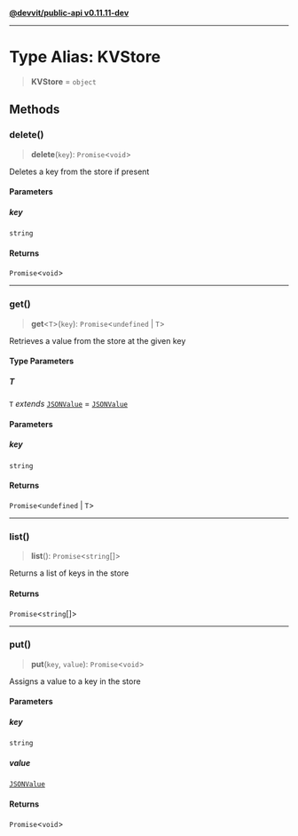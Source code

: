 [**@devvit/public-api v0.11.11-dev**](../README.md)

---

# Type Alias: KVStore

> **KVStore** = `object`

## Methods

<a id="delete"></a>

### delete()

> **delete**(`key`): `Promise`\<`void`\>

Deletes a key from the store if present

#### Parameters

##### key

`string`

#### Returns

`Promise`\<`void`\>

---

<a id="get"></a>

### get()

> **get**\<`T`\>(`key`): `Promise`\<`undefined` \| `T`\>

Retrieves a value from the store at the given key

#### Type Parameters

##### T

`T` _extends_ [`JSONValue`](JSONValue.md) = [`JSONValue`](JSONValue.md)

#### Parameters

##### key

`string`

#### Returns

`Promise`\<`undefined` \| `T`\>

---

<a id="list"></a>

### list()

> **list**(): `Promise`\<`string`[]\>

Returns a list of keys in the store

#### Returns

`Promise`\<`string`[]\>

---

<a id="put"></a>

### put()

> **put**(`key`, `value`): `Promise`\<`void`\>

Assigns a value to a key in the store

#### Parameters

##### key

`string`

##### value

[`JSONValue`](JSONValue.md)

#### Returns

`Promise`\<`void`\>
